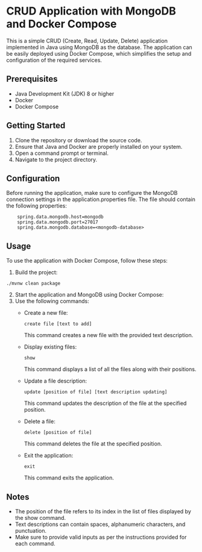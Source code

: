 # CRUD Application with MongoDB and Docker Compose

This is a simple CRUD (Create, Read, Update, Delete) application implemented in Java using MongoDB as the database. The application can be easily deployed using Docker Compose, which simplifies the setup and configuration of the required services.

## Prerequisites

* Java Development Kit (JDK) 8 or higher
* Docker
* Docker Compose

## Getting Started

1. Clone the repository or download the source code.
2. Ensure that Java and Docker are properly installed on your system.
3. Open a command prompt or terminal.
4. Navigate to the project directory.

## Configuration

Before running the application, make sure to configure the MongoDB connection settings in the application.properties file. The file should contain the following properties:
 ``` properties
     spring.data.mongodb.host=mongodb
     spring.data.mongodb.port=27017
     spring.data.mongodb.database=<mongodb-database>
 ```

## Usage

To use the application with Docker Compose, follow these steps:

1. Build the project:
 ```  
 ./mvnw clean package
```

2. Start the application and MongoDB using Docker Compose:
3. Use the following commands:
    * Create a new file:
      ```
      create file [text to add]
      ```
      This command creates a new file with the provided text description.

    * Display existing files:
      ```
      show
       ```
      This command displays a list of all the files along with their positions.
   * Update a file description:
     ```
     update [position of file] [text description updating]
     ``` 
     This command updates the description of the file at the specified position.
   * Delete a file:
     ``` 
     delete [position of file]
     ``` 
     This command deletes the file at the specified position.
   * Exit the application:
     ``` 
     exit
     ``` 
     This command exits the application.

## Notes 
* The position of the file refers to its index in the list of files displayed by the show command.
* Text descriptions can contain spaces, alphanumeric characters, and punctuation.
* Make sure to provide valid inputs as per the instructions provided for each command.
